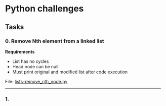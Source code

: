 # Python challenges
## Tasks

### 0. Remove Nth element from a linked list
**Requirements**
* List has no cycles
* Head node can be null
* Must print original and modified list after code execution

File: [lists-remove_nth_node.py](./lists-remove_nth_node.py)

***

### 1.